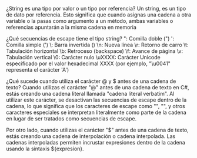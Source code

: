 ¿String es una tipo por valor o un tipo por referencia? 
Un string, es un tipo de dato por referencia.
 Esto significa que cuando asignas una cadena a otra variable o la pasas como argumento a un método, ambas variables o referencias apuntarán a la misma cadena en memoria


¿Qué secuencias de escape tiene el tipo string?
\": Comilla doble (")
\': Comilla simple (')
\\: Barra invertida ()
\n: Nueva línea
\r: Retorno de carro
\t: Tabulación horizontal
\b: Retroceso (backspace)
\f: Avance de página
\v: Tabulación vertical
\0: Carácter nulo
\uXXXX: Carácter Unicode especificado por el valor hexadecimal XXXX (por ejemplo, "\u0041" representa el carácter 'A')


¿Qué sucede cuando utiliza el carácter @ y $ antes de una cadena de texto?
Cuando utilizas el carácter "@" antes de una cadena de texto en C#, estás creando una cadena literal llamada "cadena literal verbatim". Al utilizar este carácter, se desactivan las secuencias de escape dentro de la cadena, lo que significa que los caracteres de escape como "", "", y otros caracteres especiales se interpretan literalmente como parte de la cadena en lugar de ser tratados como secuencias de escape.

Por otro lado, cuando utilizas el carácter "$" antes de una cadena de texto, estás creando una cadena de interpolación o cadena interpolada. Las cadenas interpoladas permiten incrustar expresiones dentro de la cadena usando la sintaxis ${expresion}.